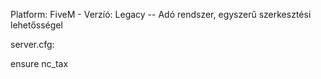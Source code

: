 Platform: FiveM - Verzíó: Legacy    --    Adó rendszer, egyszerű szerkesztési lehetősségel

server.cfg:

ensure nc_tax
